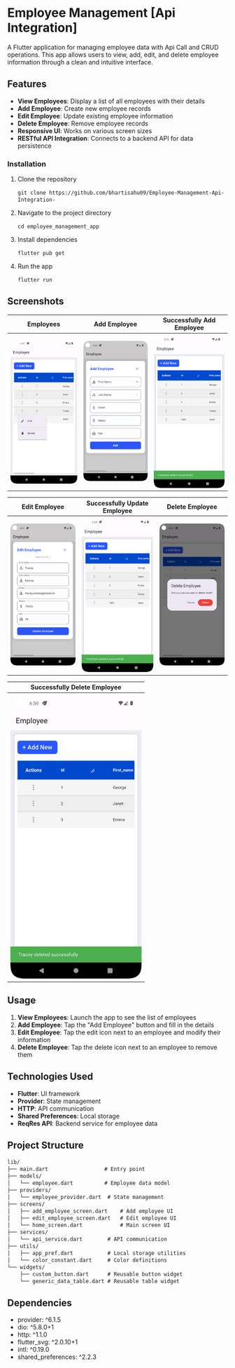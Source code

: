 # Employee Management [Api Integration]

A Flutter application for managing employee data with Api Call and CRUD operations. This app allows users to view, add, edit, and delete employee information through a clean and intuitive interface.

## Features

- **View Employees**: Display a list of all employees with their details
- **Add Employee**: Create new employee records
- **Edit Employee**: Update existing employee information
- **Delete Employee**: Remove employee records
- **Responsive UI**: Works on various screen sizes
- **RESTful API Integration**: Connects to a backend API for data persistence

### Installation

1. Clone the repository
   ```
   git clone https://github.com/bhartisahu09/Employee-Management-Api-Integration-
   ```

2. Navigate to the project directory
   ```
   cd employee_management_app
   ```

3. Install dependencies
   ```
   flutter pub get
   ```

4. Run the app
   ```
   flutter run
   ```  

## Screenshots

| Employees | Add Employee | Successfully Add Employee |
|:---:|:---:|:---:|
| <img src="assets/screenshots/employee.png" width="300"> | <img src="assets/screenshots/add_employee.png" width="300"> | <img src="assets/screenshots/successfully_add_employee.png" width="300"> |

| Edit Employee | Successfully Update Employee | Delete Employee |
|:---:|:---:|:---:|
| <img src="assets/screenshots/edit_employee.png" width="300"> | <img src="assets/screenshots/successfully_update_employee.png" width="300"> | <img src="assets/screenshots/delete_employee.png" width="300"> |

| Successfully Delete Employee |
|:---:|
| <img src="assets/screenshots/successfully_delete_employee.png" width="300"> |

## Usage

1. **View Employees**: Launch the app to see the list of employees
2. **Add Employee**: Tap the "Add Employee" button and fill in the details
3. **Edit Employee**: Tap the edit icon next to an employee and modify their information
4. **Delete Employee**: Tap the delete icon next to an employee to remove them

## Technologies Used

- **Flutter**: UI framework
- **Provider**: State management
- **HTTP**: API communication
- **Shared Preferences**: Local storage
- **ReqRes API**: Backend service for employee data

## Project Structure

```
lib/
├── main.dart                  # Entry point
├── models/
│   └── employee.dart          # Employee data model
├── providers/
│   └── employee_provider.dart  # State management
├── screens/
│   ├── add_employee_screen.dart    # Add employee UI
│   ├── edit_employee_screen.dart   # Edit employee UI
│   └── home_screen.dart            # Main screen UI
├── services/
│   └── api_service.dart        # API communication
├── utils/
│   ├── app_pref.dart           # Local storage utilities
│   └── color_constant.dart     # Color definitions
└── widgets/
    ├── custom_button.dart      # Reusable button widget
    └── generic_data_table.dart # Reusable table widget
```

## Dependencies

- provider: ^6.1.5
- dio: ^5.8.0+1
- http: ^1.1.0
- flutter_svg: ^2.0.10+1
- intl: ^0.19.0
- shared_preferences: ^2.2.3
